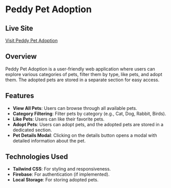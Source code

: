 # Peddy Pet Adoption

## Live Site
[Visit Peddy Pet Adoption](https://abir-hero-assignment-6.surge.sh/)

## Overview
Peddy Pet Adoption is a user-friendly web application where users can explore various categories of pets, filter them by type, like pets, and adopt them. The adopted pets are stored in a separate section for easy access.

## Features
- **View All Pets**: Users can browse through all available pets.
- **Category Filtering**: Filter pets by category (e.g., Cat, Dog, Rabbit, Birds).
- **Like Pets**: Users can like their favorite pets.
- **Adopt Pets**: Users can adopt pets, and the adopted pets are stored in a dedicated section.
- **Pet Details Modal**: Clicking on the details button opens a modal with detailed information about the pet.

## Technologies Used
- **Tailwind CSS**: For styling and responsiveness.
- **Firebase**: For authentication (if implemented).
- **Local Storage**: For storing adopted pets.
